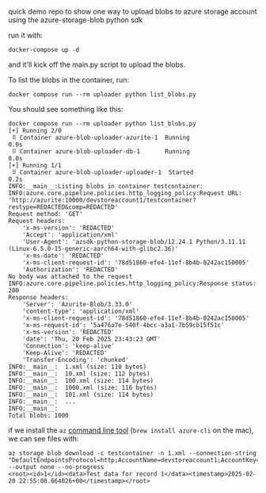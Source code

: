 quick demo repo to show one way to upload blobs to azure storage account using the azure-storage-blob python sdk

run it with:

```shell
docker-compose up -d
```

and it'll kick off the main.py script to upload the blobs.

To list the blobs in the container, run:

```shell
docker compose run --rm uploader python list_blobs.py
```


You should see something like this:

```shell
docker compose run --rm uploader python list_blobs.py
[+] Running 2/0
 ⠿ Container azure-blob-uploader-azurite-1  Running                                                                                                                                                      0.0s
 ⠿ Container azure-blob-uploader-db-1       Running                                                                                                                                                      0.0s
[+] Running 1/1
 ⠿ Container azure-blob-uploader-uploader-1  Started                                                                                                                                                     0.2s
INFO:__main__:Listing blobs in container testcontainer:
INFO:azure.core.pipeline.policies.http_logging_policy:Request URL: 'http://azurite:10000/devstoreaccount1/testcontainer?restype=REDACTED&comp=REDACTED'
Request method: 'GET'
Request headers:
    'x-ms-version': 'REDACTED'
    'Accept': 'application/xml'
    'User-Agent': 'azsdk-python-storage-blob/12.24.1 Python/3.11.11 (Linux-6.5.0-15-generic-aarch64-with-glibc2.36)'
    'x-ms-date': 'REDACTED'
    'x-ms-client-request-id': '78d51860-efe4-11ef-8b4b-0242ac150005'
    'Authorization': 'REDACTED'
No body was attached to the request
INFO:azure.core.pipeline.policies.http_logging_policy:Response status: 200
Response headers:
    'Server': 'Azurite-Blob/3.33.0'
    'content-type': 'application/xml'
    'x-ms-client-request-id': '78d51860-efe4-11ef-8b4b-0242ac150005'
    'x-ms-request-id': '5a476a7e-540f-4bcc-a3a1-7b59cb15f51c'
    'x-ms-version': 'REDACTED'
    'date': 'Thu, 20 Feb 2025 23:43:23 GMT'
    'Connection': 'keep-alive'
    'Keep-Alive': 'REDACTED'
    'Transfer-Encoding': 'chunked'
INFO:__main__:  1.xml (size: 110 bytes)
INFO:__main__:  10.xml (size: 112 bytes)
INFO:__main__:  100.xml (size: 114 bytes)
INFO:__main__:  1000.xml (size: 116 bytes)
INFO:__main__:  101.xml (size: 114 bytes)
INFO:__main__:  ...
INFO:__main__:
Total blobs: 1000
```

if we install the `az` [command line tool](https://learn.microsoft.com/en-us/azure/storage/blobs/storage-quickstart-blobs-cli) (`brew install azure-cli` on the mac), we can see files with:

```
az storage blob download -c testcontainer -n 1.xml --connection-string "DefaultEndpointsProtocol=http;AccountName=devstoreaccount1;AccountKey=Eby8vdM02xNOcqFlqUwJPLlmEtlCDXJ1OUzFT50uSRZ6IFsuFq2UVErCz4I6tq/K1SZFPTOtr/KBHBeksoGMGw==;BlobEndpoint=http://127.0.0.1:10000/devstoreaccount1;" --output none --no-progress
<root><id>1</id><data>Test data for record 1</data><timestamp>2025-02-20 22:55:08.664026+00</timestamp></root>
```